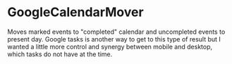 # GoogleCalendarMover
Moves marked events to "completed" calendar and uncompleted events to present day.
Google tasks is another way to get to this type of result but I wanted a little more control and synergy between mobile and desktop, which tasks do not have at the time.
